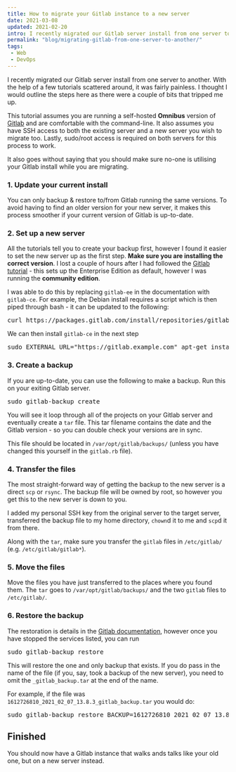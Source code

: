 ```yaml
---
title: How to migrate your Gitlab instance to a new server
date: 2021-03-08
updated: 2021-02-20
intro: I recently migrated our Gitlab server install from one server to another. With the help of a few tutorials it was fairly painless, however I thought I would outline the steps here
permalink: "blog/migrating-gitlab-from-one-server-to-another/"
tags:
 - Web
 - DevOps
---
```


I recently migrated our Gitlab server install from one server to another. With the help of a few tutorials scattered around, it was fairly painless. I thought I would outline the steps here as there were a couple of bits that tripped me up.

This tutorial assumes you are running a self-hosted **Omnibus** version of [Gitlab](https://about.gitlab.com/) and are comfortable with the command-line. It also assumes you have SSH access to both the existing server and a new server you wish to migrate too. Lastly, sudo/root access is required on both servers for this process to work.

It also goes without saying that you should make sure no-one is utilising your Gitlab install while you are migrating.

### 1. Update your current install

You can only backup & restore to/from Gitlab running the same versions. To avoid having to find an older version for your new server, it makes this process smoother if your current version of Gitlab is up-to-date.

### 2. Set up a new server

All the tutorials tell you to create your backup first, however I found it easier to set the new server up as the first step. **Make sure you are installing the correct version**. I lost a couple of hours after I had followed the [Gitlab tutorial](https://about.gitlab.com/install/) - this sets up the Enterprise Edition as default, however I was running the **community edition**.

I was able to do this by replacing `gitlab-ee` in the documentation with `gitlab-ce`. For example, the Debian install requires a script which is then piped through bash - it can be updated to the following:

<pre class="language-bash">curl https://packages.gitlab.com/install/repositories/gitlab/gitlab-ce/script.deb.sh | sudo bash</pre>

We can then install `gitlab-ce` in the next step

<pre class="language-bash">sudo EXTERNAL_URL="https://gitlab.example.com" apt-get install gitlab-ce
</pre>

### 3. Create a backup

If you are up-to-date, you can use the following to make a backup. Run this on your exiting Gitlab server.

<pre class="language-bash">sudo gitlab-backup create</pre>

You will see it loop through all of the projects on your Gitlab server and eventually create a `tar` file. This tar filename contains the date and the Gitlab version - so you can double check your versions are in sync.

This file should be located in `/var/opt/gitlab/backups/` (unless you have changed this yourself in the `gitlab.rb` file).

### 4. Transfer the files

The most straight-forward way of getting the backup to the new server is a direct `scp` or `rsync`. The backup file will be owned by root, so however you get this to the new server is down to you.

I added my personal SSH key from the original server to the target server, transferred the backup file to my home directory, `chown`d it to me and `scp`d it from there.

Along with the `tar`, make sure you transfer the `gitlab` files in `/etc/gitlab/` (e.g. `/etc/gitlab/gitlab*`).

### 5. Move the files

Move the files you have just transferred to the places where you found them. The `tar` goes to `/var/opt/gitlab/backups/` and the two `gitlab` files to `/etc/gitlab/`.

### 6. Restore the backup

The restoration is details in the [Gitlab documentation](https://docs.gitlab.com/ee/raketasks/backup_restore.html#restore-for-omnibus-gitlab-installations), however once you have stopped the services listed, you can run

<pre class="language-bash">sudo gitlab-backup restore </pre>

This will restore the one and only backup that exists. If you do pass in the name of the file (if you, say, took a backup of the new server), you need to omit the `_gitlab_backup.tar` at the end of the name.

For example, if the file was `1612726810_2021_02_07_13.8.3_gitlab_backup.tar` you would do:

<pre class="language-bash">sudo gitlab-backup restore BACKUP=1612726810_2021_02_07_13.8.3</pre>

## Finished

You should now have a Gitlab instance that walks ands talks like your old one, but on a new server instead.
